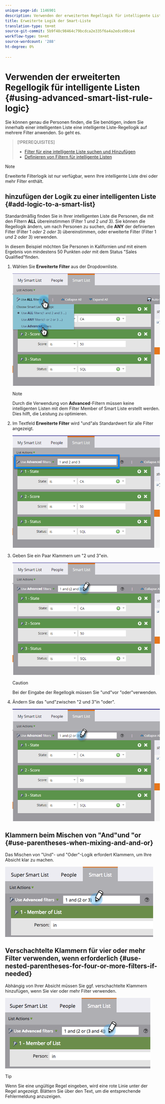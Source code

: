```yaml
---
unique-page-id: 1146901
description: Verwenden der erweiterten Regellogik für intelligente Listen - Marketing Docs - Produktdokumentation
title: Erweiterte Logik der Smart-Liste
translation-type: tm+mt
source-git-commit: 5b9f48c98464c79bcdca2e335f6a4a2edce98ce4
workflow-type: tm+mt
source-wordcount: '288'
ht-degree: 0%

---
```



# Verwenden der erweiterten Regellogik für intelligente Listen {#using-advanced-smart-list-rule-logic}

Sie können genau die Personen finden, die Sie benötigen, indem Sie innerhalb einer intelligenten Liste eine intelligente Liste-Regellogik auf mehrere Filter anwenden. So geht es.

>[!PREREQUISITES]
>
>* [Filter für eine intelligente Liste suchen und Hinzufügen](/help/marketo/product-docs/core-marketo-concepts/smart-lists-and-static-lists/creating-a-smart-list/find-and-add-filters-to-a-smart-list.md)
>* [Definieren von Filtern für intelligente Listen](/help/marketo/product-docs/core-marketo-concepts/smart-lists-and-static-lists/creating-a-smart-list/define-smart-list-filters.md)


>[!NOTE]
>
>Erweiterte Filterlogik ist nur verfügbar, wenn Ihre intelligente Liste drei oder mehr Filter enthält.

## hinzufügen der Logik zu einer intelligenten Liste {#add-logic-to-a-smart-list}

Standardmäßig finden Sie in Ihrer intelligenten Liste die Personen, die mit den Filtern **ALL** übereinstimmen (Filter 1 _und_ 2 _und_ 3). Sie können die Regellogik ändern, um nach Personen zu suchen, die **ANY** der definierten Filter (Filter 1 _oder_ 2 _oder_ 3) übereinstimmen, oder erweiterte Filter (Filter 1 _und_ 2 _oder_ 3) verwenden.

In diesem Beispiel möchten Sie Personen in Kalifornien _und_ mit einem Ergebnis von mindestens 50 Punkten _oder_ mit dem Status &quot;Sales Qualified&quot;finden.

1. Wählen Sie **Erweiterte Filter** aus der Dropdownliste.

   ![](assets/one.png)

   >[!NOTE]
   >
   >Durch die Verwendung von **Advanced**-Filtern müssen keine intelligenten Listen mit dem Filter Member of Smart Liste erstellt werden. Dies hilft, die Leistung zu optimieren.

1. Im Textfeld **Erweiterte Filter** wird &quot;und&quot;als Standardwert für alle Filter angezeigt.

   ![](assets/two-2.png)

1. Geben Sie ein Paar Klammern um &quot;2 und 3&quot;ein.

   ![](assets/three-2.png)

   >[!CAUTION]
   >
   >Bei der Eingabe der Regellogik müssen Sie &quot;und&quot;vor &quot;oder&quot;verwenden.

1. Ändern Sie das &quot;und&quot;zwischen &quot;2 und 3&quot;in &quot;oder&quot;.

   ![](assets/four-1.png)

## Klammern beim Mischen von &quot;And&quot;und &quot;or {#use-parentheses-when-mixing-and-and-or}

Das Mischen von &quot;Und&quot;- und &quot;Oder&quot;-Logik erfordert Klammern, um Ihre Absicht klar zu machen.

![](assets/advancedfilters-parent.png)

## Verschachtelte Klammern für vier oder mehr Filter verwenden, wenn erforderlich {#use-nested-parentheses-for-four-or-more-filters-if-needed}

Abhängig von Ihrer Absicht müssen Sie ggf. verschachtelte Klammern hinzufügen, wenn Sie vier oder mehr Filter verwenden.

![](assets/advancedfilters-nested.png)

>[!TIP]
>
>Wenn Sie eine ungültige Regel eingeben, wird eine rote Linie unter der Regel angezeigt. Blättern Sie über den Text, um die entsprechende Fehlermeldung anzuzeigen.
